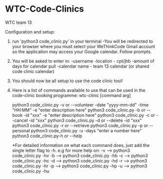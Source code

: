 # WTC-Code-Clinics
WTC team 13

Configuration and setup:

1. run 'python3 code_clinic.py' in your terminal
  -You will be redirected to your browser where you must select your WeThinkCode
  Gmail account so the application may access your Google calendar. Follow prompts.

2. You will be asked to enter in:
  -username
  -location - cpt/jhb
  -amount of days for calendar pull
  -calendar name - team 13 calendar (or shared code clinic calendar)

3. You should now be all setup to use the code clinic tool!

4. Here is a list of commands available to use that can be used in the
   code-clinic booking programme:
   wtc-clinic [command arg]

    python3 code_clinic.py -v or --volunteer -date "yyyy-mm-dd" -time "HH:MM" -e "enter description here"
    python3 code_clinic.py -b or --book -id "xxx" -e "enter description here"
    python3 code_clinic.py -c or --cancel -id "xxx"
    python3 code_clinic.py -d or --delete -id "xxx"
    python3 code_clinic.py -r or --retrieve
    python3 code_clinic.py -p or --personal
    python3 code_clinic.py -u -days "enter a number here"
    python3 code_clinic.py-h or --help
        
    *For detailed information on what each command does, just add the single 
    letter flag to -h.
    e.g for more help on:
    -v --> python3 code_clinic.py -hv
    -b --> python3 code_clinic.py -hb
    -c --> python3 code_clinic.py -hc
    -d --> python3 code_clinic.py -hd
    -r --> python3 code_clinic.py -hr
    -p --> python3 code_clinic.py -hp
    -u --> python3 code_clinic.py -hu